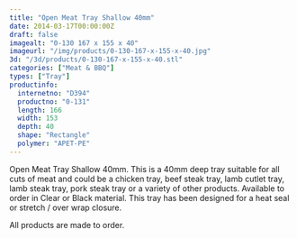 ```yaml
---
title: "Open Meat Tray Shallow 40mm"
date: 2014-03-17T00:00:00Z
draft: false
imagealt: "0-130 167 x 155 x 40"
imageurl: "/img/products/0-130-167-x-155-x-40.jpg"
3d: "/3d/products/0-130-167-x-155-x-40.stl"
categories: ["Meat & BBQ"]
types: ["Tray"]
productinfo:
  internetno: "D394"
  productno: "0-131"
  length: 166
  width: 153
  depth: 40
  shape: "Rectangle"
  polymer: "APET-PE"
---
```

Open Meat Tray Shallow 40mm. This is a 40mm deep tray suitable for all cuts of meat and could be a chicken tray, beef steak tray, lamb cutlet tray, lamb steak tray, pork steak tray or a variety of other products. Available to order in Clear or Black material. This tray has been designed for a heat seal or stretch / over wrap closure.

All products are made to order.
